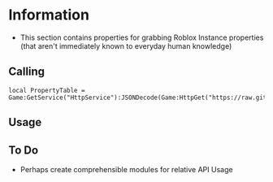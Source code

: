 # Information  
- This section contains properties for grabbing Roblox Instance properties (that aren't immediately known to everyday human knowledge)

## Calling
```   
local PropertyTable = Game:GetService("HttpService"):JSONDecode(Game:HttpGet("https://raw.githubusercontent.com/DoComplement/Roblox/main/API_Dump/Dump.txt"))   
```    

## Usage


## To Do
- Perhaps create comprehensible modules for relative API Usage
